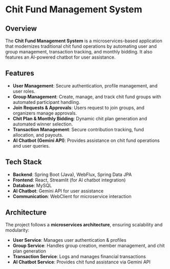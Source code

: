 # Chit Fund Management System

## Overview
The **Chit Fund Management System** is a microservices-based application that modernizes traditional chit fund operations by automating user and group management, transaction tracking, and monthly bidding. It also features an AI-powered chatbot for user assistance.

## Features
- **User Management**: Secure authentication, profile management, and user roles.
- **Group Management**: Create, manage, and track chit fund groups with automated participant handling.
- **Join Requests & Approvals**: Users request to join groups, and organizers manage approvals.
- **Chit Plan & Monthly Bidding**: Dynamic chit plan generation and automated winner selection.
- **Transaction Management**: Secure contribution tracking, fund allocation, and payouts.
- **AI Chatbot (Gemini API)**: Provides assistance on chit fund operations and user queries.

## Tech Stack
- **Backend**: Spring Boot (Java), WebFlux, Spring Data JPA
- **Frontend**: React, Streamlit (for AI chatbot integration)
- **Database**: MySQL
- **AI Chatbot**: Gemini API for user assistance
- **Communication**: WebClient for microservice interaction

## Architecture
The project follows a **microservices architecture**, ensuring scalability and modularity:
- **User Service**: Manages user authentication & profiles
- **Group Service**: Handles group creation, member management, and chit plan generation
- **Transaction Service**: Logs and manages financial transactions
- **AI Chatbot Service**: Provides chit fund assistance via Gemini API
